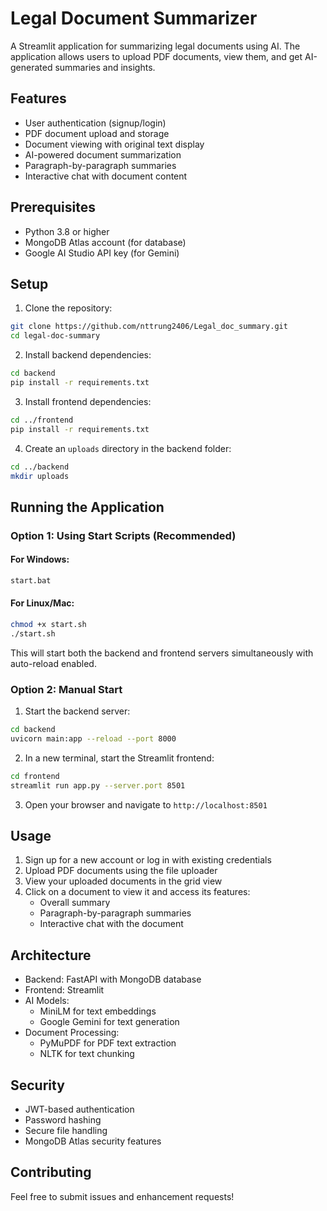 # Legal Document Summarizer

A Streamlit application for summarizing legal documents using AI. The application allows users to upload PDF documents, view them, and get AI-generated summaries and insights.

## Features

- User authentication (signup/login)
- PDF document upload and storage
- Document viewing with original text display
- AI-powered document summarization
- Paragraph-by-paragraph summaries
- Interactive chat with document content

## Prerequisites

- Python 3.8 or higher
- MongoDB Atlas account (for database)
- Google AI Studio API key (for Gemini)

## Setup

1. Clone the repository:
```bash
git clone https://github.com/nttrung2406/Legal_doc_summary.git
cd legal-doc-summary
```

2. Install backend dependencies:
```bash
cd backend
pip install -r requirements.txt
```

3. Install frontend dependencies:
```bash
cd ../frontend
pip install -r requirements.txt
```

4. Create an `uploads` directory in the backend folder:
```bash
cd ../backend
mkdir uploads
```

## Running the Application

### Option 1: Using Start Scripts (Recommended)

#### For Windows:
```bash
start.bat
```

#### For Linux/Mac:
```bash
chmod +x start.sh
./start.sh
```

This will start both the backend and frontend servers simultaneously with auto-reload enabled.

### Option 2: Manual Start

1. Start the backend server:
```bash
cd backend
uvicorn main:app --reload --port 8000
```

2. In a new terminal, start the Streamlit frontend:
```bash
cd frontend
streamlit run app.py --server.port 8501
```

3. Open your browser and navigate to `http://localhost:8501`

## Usage

1. Sign up for a new account or log in with existing credentials
2. Upload PDF documents using the file uploader
3. View your uploaded documents in the grid view
4. Click on a document to view it and access its features:
   - Overall summary
   - Paragraph-by-paragraph summaries
   - Interactive chat with the document

## Architecture

- Backend: FastAPI with MongoDB database
- Frontend: Streamlit
- AI Models:
  - MiniLM for text embeddings
  - Google Gemini for text generation
- Document Processing:
  - PyMuPDF for PDF text extraction
  - NLTK for text chunking

## Security

- JWT-based authentication
- Password hashing
- Secure file handling
- MongoDB Atlas security features

## Contributing

Feel free to submit issues and enhancement requests!
